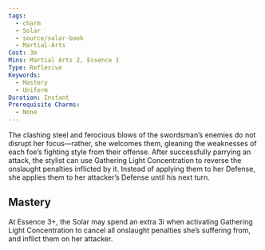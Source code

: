 ```yaml
---
tags:
  - charm
  - Solar
  - source/solar-book
  - Martial-Arts
Cost: 3m
Mins: Martial Arts 2, Essence 1
Type: Reflexive
Keywords:
  - Mastery
  - Uniform
Duration: Instant
Prerequisite Charms:
  - None
---
```

The clashing steel and ferocious blows of the swordsman’s enemies do not disrupt her focus—rather, she welcomes them, gleaning the weaknesses of each foe’s fighting style from their offense. After successfully parrying an attack, the stylist can use Gathering Light Concentration to reverse the onslaught penalties inflicted by it. Instead of applying them to her Defense, she applies them to her attacker’s Defense until his next turn. 
## Mastery
At Essence 3+, the Solar may spend an extra 3i when activating Gathering Light Concentration to cancel all onslaught penalties she’s suffering from, and inflict them on her attacker.